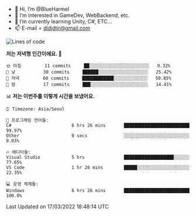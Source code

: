 - 👋 Hi, I’m @BlueHarmel
- 👀 I’m interested in GameDev, WebBackend, etc.
- 🌱 I’m currently learning Unity, C#, ETC...
- 📫 E-mail = dldjdtjr@gmail.com
  <!--START_SECTION:waka-->
![Lines of code](https://img.shields.io/badge/%EC%A0%80%EB%8A%94%20%EC%97%AC%ED%83%9C%EA%B9%8C%EC%A7%80%20-91%20Thousand%20%EC%A4%84%EC%9D%98%20%EC%BD%94%EB%93%9C%EB%A5%BC%20%EC%9E%91%EC%84%B1%ED%96%88%EC%96%B4%EC%9A%94.-blue)

**저는 저녁형 인간이에요. 🦉** 

```text
🌞 아침         11 commits     ██░░░░░░░░░░░░░░░░░░░░░░░   9.32% 
🌆 낮　         30 commits     ██████░░░░░░░░░░░░░░░░░░░   25.42% 
🌃 저녁         60 commits     ████████████░░░░░░░░░░░░░   50.85% 
🌙 밤　         17 commits     ███░░░░░░░░░░░░░░░░░░░░░░   14.41%

```


📊 **저는 이번주를 이렇게 시간을 보냈어요.** 

```text
⌚︎ Timezone: Asia/Seoul

💬 프로그래밍 언어들: 
C#                       6 hrs 26 mins       █████████████████████████   99.97% 
Other                    0 secs              ░░░░░░░░░░░░░░░░░░░░░░░░░   0.03%

🔥 에디터들: 
Visual Studio            5 hrs               ███████████████████░░░░░░   77.65% 
VS Code                  1 hr 26 mins        █████░░░░░░░░░░░░░░░░░░░░   22.35%

💻 운영 체제들: 
Windows                  6 hrs 26 mins       █████████████████████████   100.0%

```


 Last Updated on 17/03/2022 18:48:14 UTC
<!--END_SECTION:waka-->
<!---
BlueHarmel/BlueHarmel is a ✨ special ✨ repository because its `README.md` (this file) appears on your GitHub profile.
You can click the Preview link to take a look at your changes.
--->

